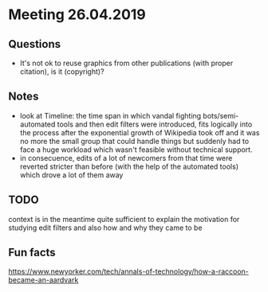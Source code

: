 # Meeting 26.04.2019

## Questions

* It's not ok to reuse graphics from other publications (with proper citation), is it (copyright)?

## Notes

* look at Timeline: the time span in which vandal fighting bots/semi-automated tools and then edit filters were introduced, fits logically into the process after the exponential growth of Wikipedia took off and it was no more the small group that could handle things but suddenly had to face a huge workload which wasn't feasible without technical support.
* in consecuence, edits of a lot of newcomers from that time were reverted stricter than before (with the help of the automated tools) which drove a lot of them away

## TODO

context is in the meantime quite sufficient to explain the motivation for studying edit filters and also how and why they came to be

    
## Fun facts

https://www.newyorker.com/tech/annals-of-technology/how-a-raccoon-became-an-aardvark
